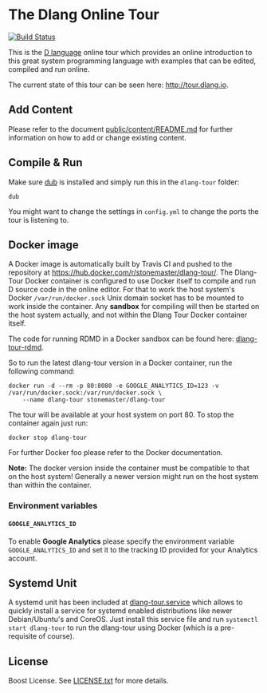 # The Dlang Online Tour

[![Build Status](https://travis-ci.org/stonemaster/dlang-tour.svg?branch=master)](https://travis-ci.org/stonemaster/dlang-tour)

This is the [D language](https://dlang.org) online tour which
provides an online introduction to this great system programming language
with examples that can be edited, compiled and run online.

The current state of this tour can be seen here: http://tour.dlang.io.

## Add Content

Please refer to the document [public/content/README.md](public/content/README.md)
for further information on how to add or change existing content.

## Compile & Run

Make sure [dub](http://code.dlang.org/download) is installed and simply run this in
the `dlang-tour` folder:

	dub

You might want to change the settings in `config.yml` to change
the ports the tour is listening to.

## Docker image

A Docker image is automatically built by Travis CI and pushed to the repository
at https://hub.docker.com/r/stonemaster/dlang-tour/. The Dlang-Tour Docker container
is configured to use Docker itself to compile and run D source code
in the online editor. For that to work the host system's Docker `/var/run/docker.sock`
Unix domain socket has to be mounted to work inside the container. Any
**sandbox** for compiling will then be started on the host system actually,
and not within the Dlang Tour Docker container itself.

The code for running RDMD in a Docker sandbox can be found here:
[dlang-tour-rdmd](https://github.com/stonemaster/dlang-tour-rdmd).

So to run the latest dlang-tour
version in a Docker container, run the following command:

	docker run -d --rm -p 80:8080 -e GOOGLE_ANALYTICS_ID=123 -v /var/run/docker.sock:/var/run/docker.sock \
		--name dlang-tour stonemaster/dlang-tour

The tour will be available at your host system on port 80. To stop the container
again just run:

	docker stop dlang-tour

For further Docker foo please refer to the Docker documentation.

**Note:** The docker version inside the container must be compatible
to that on the host system! Generally a newer version might run
on the host system than within the container.

### Environment variables

#### `GOOGLE_ANALYTICS_ID`

To enable **Google Analytics** please specify the environment variable
`GOOGLE_ANALYTICS_ID` and set it to the tracking ID provided
for your Analytics account.

## Systemd Unit

A systemd unit has been included at [dlang-tour.service](dlang-tour.service)
which allows to quickly install a service for systemd
enabled distributions like newer Debian/Ubuntu's and CoreOS. Just
install this service file and run `systemctl start dlang-tour` to
run the dlang-tour using Docker (which is a pre-requisite of course).

## License

Boost License. See [LICENSE.txt](LICENSE.txt) for more details.
